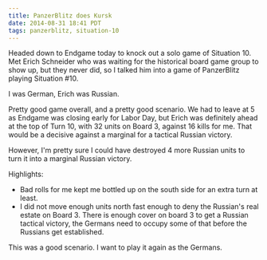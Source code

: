 ```yaml
---
title: PanzerBlitz does Kursk
date: 2014-08-31 18:41 PDT
tags: panzerblitz, situation-10
---
```


Headed down to Endgame today to knock out a solo game of Situation 10.
Met Erich Schneider who was waiting for the historical board game group
to show up, but they never did, so I talked him into a game of
PanzerBlitz playing Situation #10.

I was German, Erich was Russian.

Pretty good game overall, and a pretty good scenario. We had to leave at
5 as Endgame was closing early for Labor Day, but Erich was definitely
ahead at the top of Turn 10, with 32 units on Board 3, against 16 kills
for me. That would be a decisive against a marginal for a tactical
Russian victory.

However, I'm pretty sure I could have destroyed 4 more Russian units to
turn it into a marginal Russian victory.

Highlights:

* Bad rolls for me kept me bottled up on the south side for an extra
turn at least.
* I did not move enough units north fast enough to deny the Russian's
real estate on Board 3. There is enough cover on board 3 to get a
Russian tactical victory, the Germans need to occupy some of that before
the Russians get established.

This was a good scenario. I want to play it again as the Germans.
